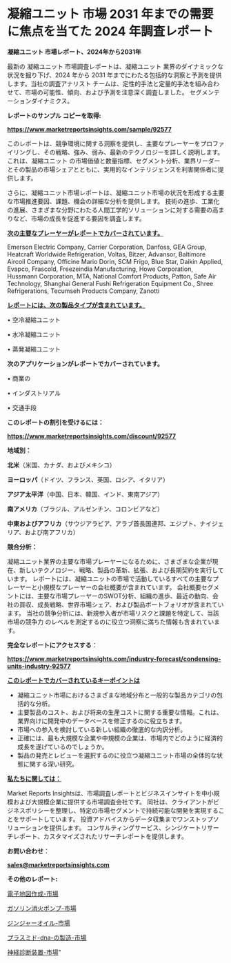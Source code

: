 # 凝縮ユニット 市場 2031 年までの需要に焦点を当てた 2024 年調査レポート

<strong>凝縮ユニット 市場レポート、2024年から2031年</strong>

最新の 凝縮ユニット 市場調査レポートは、凝縮ユニット 業界のダイナミックな状況を掘り下げ、2024 年から 2031 年までにわたる包括的な洞察と予測を提供します。当社の調査アナリスト チームは、定性的手法と定量的手法を組み合わせて、市場の可能性、傾向、および予測を注意深く調査しました。 セグメンテーションダイナミクス。



<strong>レポートのサンプル コピーを取得:</strong> <a href=https://www.marketreportsinsights.com/sample/92577>

<strong><u>https://www.marketreportsinsights.com/sample/92577</u></strong></a>

このレポートは、競争環境に関する洞察を提供し、主要なプレーヤーをプロファイリングし、その戦略、強み、弱み、最新のテクノロジーを詳しく説明します。 これは、凝縮ユニット の市場価値と数量指標、セグメント分析、業界リーダーとその製品の市場シェアとともに、実用的なインテリジェンスを利害関係者に提供します。

さらに、凝縮ユニット市場レポートは、凝縮ユニット市場の状況を形成する主要な市場推進要因、課題、機会の詳細な分析を提供します。 技術の進歩、工業化の進展、さまざまな分野にわたる人間工学的ソリューションに対する需要の高まりなど、市場の成長を促進する要因を調査します。



<strong><u>次の主要なプレーヤーがレポートでカバーされています。</u></strong>

Emerson Electric Company, Carrier Corporation, Danfoss, GEA Group, Heatcraft Worldwide Refrigeration, Voltas, Bitzer, Advansor, Baltimore Aircoil Company, Officine Mario Dorin, SCM Frigo, Blue Star, Daikin Applied, Evapco, Frascold, Freezeindia Manufacturing, Howe Corporation, Hussmann Corporation, MTA, National Comfort Products, Patton, Safe Air Technology, Shanghai General Fushi Refrigeration Equipment Co., Shree Refrigerations, Tecumseh Products Company, Zanotti



<strong><u><b>レポートには、次の製品タイプが含まれています。</b></u></strong>

• 空冷凝縮ユニット

• 水冷凝縮ユニット

• 蒸発凝縮ユニット



<strong><b>次のアプリケーションがレポートでカバーされています。</b></strong>

• 商業の

• インダストリアル

• 交通手段



<strong><b>このレポートの割引を受けるには：</b></strong><a href=https://www.marketreportsinsights.com/discount/92577>

<strong><u>https://www.marketreportsinsights.com/discount/92577</u></strong></a>



<strong>地域別：</strong>



<strong>北米</strong>（米国、カナダ、およびメキシコ）



<strong>ヨーロッパ</strong>（ドイツ、フランス、英国、ロシア、イタリア）



<strong>アジア太平洋</strong>（中国、日本、韓国、インド、東南アジア）



<strong>南アメリカ</strong>（ブラジル、アルゼンチン、コロンビアなど）



<strong>中東およびアフリカ</strong>（サウジアラビア、アラブ首長国連邦、エジプト、ナイジェリア、および南アフリカ）



<strong>競合分析：</strong>

凝縮ユニット業界の主要な市場プレーヤーになるために、さまざまな企業が現在、新しいテクノロジー、戦略、製品の革新、拡張、および長期契約を実行しています。 レポートには、凝縮ユニットの市場で活動しているすべての主要なプレーヤーと小規模なプレーヤーの会社概要が含まれています。 会社概要セグメントには、主要な市場プレーヤーのSWOT分析、組織の進歩、最近の動向、会社の買収、成長戦略、世界市場シェア、および製品ポートフォリオが含まれています。 当社の競争分析には、新規参入者が市場リスクと課題を特定して、当該市場の競争力 のレベルを測定するのに役立つ洞察に満ちた情報も含まれています。



<strong>完全なレポートにアクセスする</strong>：

<a href=https://www.marketreportsinsights.com/industry-forecast/condensing-units-industry-92577>

<strong><u>https://www.marketreportsinsights.com/industry-forecast/condensing-units-industry-92577</u></strong></a>



<strong><u><b>このレポートでカバーされているキーポイントは</b></u></strong>
<ul>
  <li>凝縮ユニット市場におけるさまざまな地域分布と一般的な製品カテゴリの包括的な分析。</li>
  <li>主要製品のコスト、および将来の生産コストに関する重要な情報。これは、業界向けに開発中のデータベースを修正するのに役立ちます。</li>
  <li>市場への参入を検討している新しい組織の徹底的な内訳分析。</li>
  <li>正確には、最も大規模な企業や中規模の企業は、市場内でどのように経済的成長を遂げているのでしょうか。</li>
  <li>製品の発売とレビューを選択するのに役立つ凝縮ユニット市場の全体的な状態に関する深い研究。</li>
</ul>


<strong><u><b>私たちに関しては：</b></u></strong>

Market Reports Insightsは、市場調査レポートとビジネスインサイトを中小規模および大規模企業に提供する市場調査会社です。 同社は、クライアントがビジネスポリシーを整理し、特定の市場セグメントで持続可能な開発を実現することをサポートしています。 投資アドバイスからデータ収集までワンストップソリューションを提供します。 コンサルティングサービス、シンジケートリサーチレポート、カスタマイズされたリサーチレポートを提供します。



<strong><b>お問い合わせ</b></strong>：

<a href=mailto:sales@marketreportsinsights.com>

<strong><u>sales@marketreportsinsights.com</u></strong></a>



<strong>その他のレポート:</strong>

<a href=https://www.linkedin.com/pulse/電子地図作成-市場-2023-推進要因と成長機会-2030-pr-news-hub-5xb9f/>電子地図作成-市場</a>

<a href=https://www.linkedin.com/pulse/ガソリン消火ポンプ-市場-2023-swot-分析と成長率-2030-pr-news-hub-rfwqf/>ガソリン消火ポンプ-市場</a>

<a href=https://www.linkedin.com/pulse/ジンジャーオイル-市場-2023-総利益と主要ベンダー-2030-trendsetters-testimonials-360-anal-28ewf/>ジンジャーオイル-市場</a>

<a href=https://www.linkedin.com/pulse/プラスミド-dna-の製造-市場-2023-総合分析と事業成長戦略-2030-5vc6f/>プラスミド-dna-の製造-市場</a>

<a href=https://www.linkedin.com/pulse/神経診断装置-市場-2023-swot-分析と最新イノベーション-2030-pr-news-hub-ci5gf/>神経診断装置-市場</a>"
